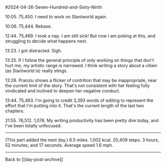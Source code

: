 #2024-04-26-Seven-Hundred-and-Sixty-Ninth

10:05.  75,450.  I need to work on Slantworld again.

10:06.  75,444.  Rebase.

12:44.  75,469.  I took a nap.  I am still sick!  But now I am poking at this, and struggling to decide what happens next.

13:23.  I got distracted.  Sigh.

13:25.  If I follow the general principle of only working on things that don't hurt me, my artistic range is narrowed.  I think writing a story about a villain (as Slantworld is) really stings.

13:28.  Praoziu shows a flicker of contrition that may be inappropriate, near the current limit of the story.  That's not consistent with her feeling fully vindicated and inclined to deepen her negative conduct.

13:44.  75,463.  I'm going to credit 3,393 words of editing to represent the effort that I'm putting into it.  That's the current length of the last two chapters.

21:55.  76,512.  1,076.  My writing productivity has been pretty dire today, and I've been totally unfocused.

---
(This part added the next day.)  6.5 miles.  1,002 kcal.  20,409 steps.  3 hours, 52 minutes, and 17 seconds.  Average speed 1.6 mph.

---
Back to [[day-post-archive]]